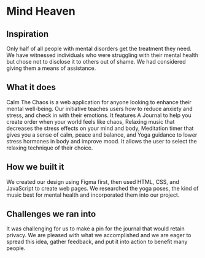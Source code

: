 # Mind Heaven


## Inspiration
 Only half of all people with mental disorders get the treatment they need.
We have witnessed individuals who were struggling with their mental health but chose not to disclose it to others out of shame. We had considered giving them a means of assistance.
## What it does
Calm The Chaos is a web application for anyone looking to enhance their mental well-being. Our initiative teaches users how to reduce anxiety and stress, and check in with their emotions.
 It features A Journal to help you create order when your world feels like chaos, Relaxing music that decreases the stress effects on your mind and body, Meditation timer that gives you a sense of calm, peace and balance, and 
Yoga guidance to lower stress hormones in body and improve mood.
It allows the user to select the relaxing technique of their choice.

## How we built it
We created our design using Figma first, then used HTML, CSS, and JavaScript to create web pages. We researched the yoga poses, the kind of music best for mental health and incorporated them into our project.

## Challenges we ran into
It was challenging for us to make a pin for the journal that would retain privacy.
We are pleased with what we accomplished and we are eager to spread this idea, gather feedback, and put it into action to benefit many people.
